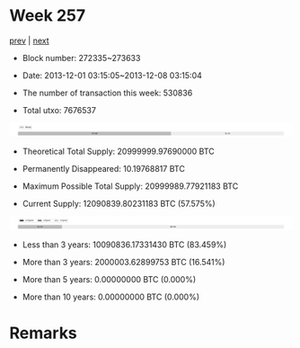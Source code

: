 # Week 257

[prev](week0256.md) | [next](week0258.md)

- Block number: 272335~273633

- Date: 2013-12-01 03:15:05~2013-12-08 03:15:04

- The number of transaction this week: 530836

- Total utxo: 7676537

![](../images/mined_week0257.png)

- Theoretical Total Supply: 20999999.97690000 BTC

- Permanently Disappeared: 10.19768817 BTC

- Maximum Possible Total Supply: 20999989.77921183 BTC

- Current Supply: 12090839.80231183 BTC (57.575%)

![](../images/year_week0257.png)


- Less than 3 years: 10090836.17331430 BTC (83.459%)

- More than 3 years: 2000003.62899753 BTC (16.541%)

- More than 5 years: 0.00000000 BTC (0.000%)

- More than 10 years: 0.00000000 BTC (0.000%)

# Remarks

